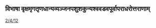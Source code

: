 ## विभाषा वृक्षमृगतृणधान्यव्यञ्जनपशुशकुन्यश्ववडवपूर्वापराधरोत्तराणाम् 
 [2/4/12](https://ashtadhyayi.com/sutraani/2/4/12)